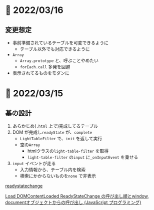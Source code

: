 # 📝 2022/03/16

## 変更想定

- 事前準備されているテーブルを可変できるように
    - テーブル以外でも対応できるように
- `Array`
    - `Array.prototype` と、呼ぶことやめたい
    - `forEach.call` 多発を回避
- 表示されてるものをモダンに


# 📝 2022/03/15

## 基の設計


1. あらかじめ(`.html` 上で)完成してるテーブル
1. DOM が完成し`readyState` が、`complete`
    - `LightTableFilter` で、`init` を返して実行
    - 空の`Array`
      - htmlクラスの`light-table-filter` を取得
      - `light-table-filter` の`input` に`_onInputEvent` を乗せる
1. `input` イベントが走る
    - 入力情報から、テーブル内を検索
    - 検索にかからないものを`none` で非表示



[readystatechange](https://developer.mozilla.org/ja/docs/Web/API/Document/readystatechange_event)

[Load DOMContentLoaded ReadyStateChange の呼び出し順とwindow, documentオブジェクトからの呼び出し (JavaScript プログラミング)](https://www.ipentec.com/document/javascript-call-order-load-and-dom-content-loaded-and-ready-state-change)
